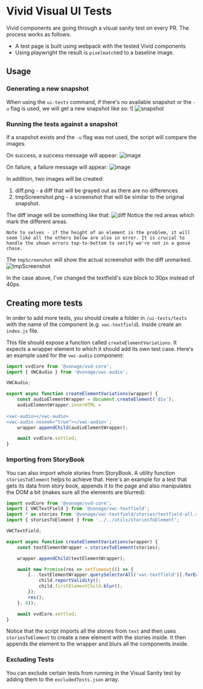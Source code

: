 # Vivid Visual UI Tests

Vivid components are going through a visual sanity test on every PR. The process works as follows:
* A test page is built using webpack with the tested Vivid components
* Using playwright the result is `pixelmatch`ed to a baseline image.

## Usage

### Generating a new snapshot

When using the `ui-tests` command, if there's no available snapshot or the `-u` flag is used, we will get a new snapshot like so:
![
![snapshot](https://user-images.githubusercontent.com/6459899/118669004-0ba6f780-b7fe-11eb-977c-e9031d3f1044.png)

### Running the tests against a snapshot

If a snapshot exists and the `-u` flag was not used, the script will compare the images.

On success, a success message will appear:
![image](https://user-images.githubusercontent.com/6459899/118669448-6a6c7100-b7fe-11eb-8039-c1ebcbbabeec.png)

On failure, a failure message will appear:
![image](https://user-images.githubusercontent.com/6459899/118669832-bfa88280-b7fe-11eb-9508-16c2f69b5907.png)

In addition, two images will be created:
1. diff.png - a diff that will be grayed out as there are no differences
2. tmpScreenshot.png - a screenshot that will be similar to the original snapshot.

The diff image will be something like that:
![diff](https://user-images.githubusercontent.com/6459899/118669892-cb944480-b7fe-11eb-95a5-34a0bb62dec7.png)
Notice the red areas which mark the different areas.

``` 
Note to selves - if the height of an element is the problem, it will seem like all the others below are also in error. It is crucial to handle the shown errors top-to-bottom to verify we're not in a goose chase.
```

The `tmpScreenshot` will show the actual screenshot with the diff unmarked.
![tmpScreenshot](https://user-images.githubusercontent.com/6459899/118670282-2463dd00-b7ff-11eb-8768-55ec46b3a894.png)

In the case above, I've changed the textfield's size block to 30px instead of 40px.

## Creating more tests

In order to add more tests, you should create a folder in `/ui-tests/tests` with the name of the component (e.g. `vwc-textfield`). Inside create an `index.js` file.

This file should expose a function called `createElementVariations`. It expects a wrapper element to which it should add its own test case. Here's an example used for the `vwc-audio` component:

```javascript
import vvdCore from '@vonage/vvd-core';
import { VWCAudio } from '@vonage/vwc-audio';

VWCAudio;

export async function createElementVariations(wrapper) {
	const audioElementWrapper = document.createElement('div');
	audioElementWrapper.innerHTML =
		`
<vwc-audio></vwc-audio>
<vwc-audio noseek="true"></vwc-audio>`;
	wrapper.appendChild(audioElementWrapper);

	await vvdCore.settled;
}

```

### Importing from StoryBook

You can also import whole stories from StoryBook. A utility function `storiesToElement` helps to achieve that. Here's an example for a test that gets its data from story book, appends it to the page and also manipulates the DOM a bit (makes sure all the elements are blurred):

```javascript
import vvdCore from '@vonage/vvd-core';
import { VWCTextField } from '@vonage/vwc-textfield';
import * as stories from '@vonage/vwc-textfield/stories/textfield-all.stories';
import { storiesToElement } from '../../utils/storiesToElement';

VWCTextField;

export async function createElementVariations(wrapper) {
	const textElementWrapper = storiesToElement(stories);

	wrapper.appendChild(textElementWrapper);

	await new Promise(res => setTimeout(() => {
		[...textElementWrapper.querySelectorAll('vwc-textfield')].forEach((child) => {
			child.reportValidity();
			child.firstElementChild.blur();
		});
		res();
	}, 0));

	await vvdCore.settled;
}

```
Notice that the script imports all the stories from `text` and then uses `storiesToElement` to create a new element with the stories inside. It then appends the element to the wrapper and blurs all the components inside.

### Excluding Tests

You can exclude certain tests from running in the Visual Sanity test by adding them to the `excludedTests.json` array.
